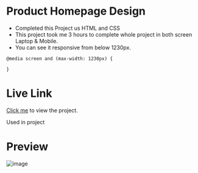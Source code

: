 # Product Homepage Design


- Completed this Project us HTML and CSS
- This project took me 3 hours to complete whole project in both screen Laptop & Mobile.
- You can see it responsive from below 1230px.

```
@media screen and (max-width: 1230px) {

}

```


# Live Link
[Click me](https://app.netlify.com/sites/producthomepagedesign7/overview) to view the project.

Used in project

# Preview

![image](https://user-images.githubusercontent.com/44611852/186510462-75c09ab5-1e00-4bdd-8f82-898b3f224096.png)

